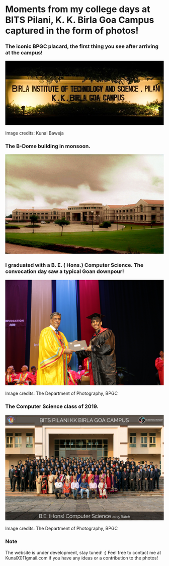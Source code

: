 # Moments from my college days at BITS Pilani, K. K. Birla Goa Campus captured in the form of photos!

### The iconic BPGC placard, the first thing you see after arriving at the campus!
<p align="center"><img src="screenshots/bits-gate.jpg" /></p>
Image credits: Kunal Baweja

### The B-Dome building in monsoon.
<p align="center"><img src="screenshots/bpgc-background.jpg" /></p>

### I graduated with a B. E. ( Hons.) Computer Science. The convocation day saw a typical Goan downpour!
<p align="center"><img src="screenshots/convo.jpg" /></p>
Image credits: The Department of Photography, BPGC

### The Computer Science class of 2019.
<p align="center"><img src="screenshots/batch-snap.jpg" /></p>
Image credits: The Department of Photography, BPGC

### Note
The website is under development, stay tuned! :)
Feel free to contact me at KunalX011gmail.com if you have any ideas or a contribution to the photos!
